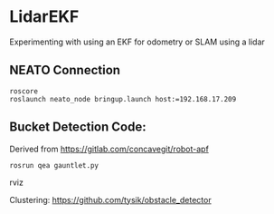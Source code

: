# LidarEKF
Experimenting with using an EKF for odometry or SLAM using a lidar

## NEATO Connection
```
roscore
roslaunch neato_node bringup.launch host:=192.168.17.209
```

## Bucket Detection Code:
Derived from https://gitlab.com/concavegit/robot-apf
```
rosrun qea gauntlet.py
```

rviz



Clustering: https://github.com/tysik/obstacle_detector
